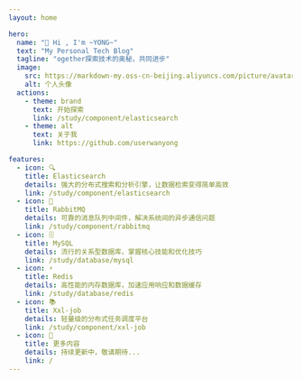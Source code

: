 ```yaml
---
layout: home

hero:
  name: "👋 Hi , I'm ~YONG~"
  text: "My Personal Tech Blog"
  tagline: "ogether探索技术的奥秘，共同进步"
  image:
    src: https://markdown-my.oss-cn-beijing.aliyuncs.com/picture/avatar.jpg
    alt: 个人头像
  actions:
    - theme: brand
      text: 开始探索
      link: /study/component/elasticsearch
    - theme: alt
      text: 关于我
      link: https://github.com/userwanyong

features:
  - icon: 🔍
    title: Elasticsearch
    details: 强大的分布式搜索和分析引擎，让数据检索变得简单高效
    link: /study/component/elasticsearch
  - icon: 🐰
    title: RabbitMQ
    details: 可靠的消息队列中间件，解决系统间的异步通信问题
    link: /study/component/rabbitmq
  - icon: 🗄️
    title: MySQL
    details: 流行的关系型数据库，掌握核心技能和优化技巧
    link: /study/database/mysql
  - icon: ⚡
    title: Redis
    details: 高性能的内存数据库，加速应用响应和数据缓存
    link: /study/database/redis
  - icon: 📚
    title: Xxl-job
    details: 轻量级的分布式任务调度平台
    link: /study/component/xxl-job
  - icon: 🚀
    title: 更多内容
    details: 持续更新中，敬请期待...
    link: /
---
```


<div class="bubbles">
  <div class="bubble"></div>
  <div class="bubble"></div>
  <div class="bubble"></div>
  <div class="bubble"></div>
  <div class="bubble"></div>
  <div class="bubble"></div>
  <div class="bubble"></div>
  <div class="bubble"></div>
  <div class="bubble"></div>
  <div class="bubble"></div>
  <div class="bubble"></div>
  <div class="bubble"></div>
  <div class="bubble"></div>
  <div class="bubble"></div>
  <div class="bubble"></div>
  <div class="bubble"></div>
  <div class="bubble"></div>
  <div class="bubble"></div>
  <div class="bubble"></div>
  <div class="bubble"></div>
</div>



<style>
:root {
  --vp-home-hero-name-color: transparent;
  --vp-home-hero-name-background: -webkit-linear-gradient(120deg, #bd34fe, #41d1ff);
  --vp-home-hero-image-background-image: linear-gradient(-45deg, #bd34fe80 30%, #47caff80 70%);
  --vp-home-hero-image-filter: blur(72px);
}



@keyframes rise {
  0% {
    bottom: -100px;
    transform: translateX(0) scale(0.5);
    opacity: 0.2;
  }
  50% {
    transform: translateX(-20px) scale(0.8);
    opacity: 0.6;
  }
  100% {
    bottom: 1080px;
    transform: translateX(-40px) scale(1);
    opacity: 0;
  }
}

/* 特性卡片悬停效果 */
.VPFeature {
  transition: transform 0.3s ease, box-shadow 0.3s ease;
  position: relative;
  overflow: hidden;
}

.VPFeature:hover {
  transform: translateY(-5px);
  box-shadow: 0 10px 20px rgba(0, 0, 0, 0.1);
}

/* 特性卡片图标动画 */
.VPFeature .icon {
  transition: transform 0.5s ease;
  display: flex;
  justify-content: center;
  align-items: center;
  width: 48px;
  height: 48px;
  font-size: 24px;
}

.VPFeature:hover .icon {
  transform: rotate(360deg) scale(1.2);
}

/* 标题文字渐变动画 */
.name {
  background-size: 200% auto;
  animation: shine 3s linear infinite;
}

@keyframes shine {
  to {
    background-position: 200% center;
  }
}

/* 按钮悬停效果 */
.VPButton {
  transition: all 0.3s ease;
  position: relative;
  overflow: hidden;
}

.VPButton:hover {
  transform: translateY(-2px);
}

.VPButton.brand:hover::before {
  content: '';
  position: absolute;
  top: 0;
  left: -100%;
  width: 100%;
  height: 100%;
  background: linear-gradient(90deg, transparent, rgba(255, 255, 255, 0.2), transparent);
  animation: shine-button 1.5s infinite;
}

@keyframes shine-button {
  100% {
    left: 100%;
  }
}

/* 页面加载动画 */
.VPContent {
  animation: fadeIn 1s ease-in-out;
  position: relative;
  z-index: 1;
}

@keyframes fadeIn {
  from {
    opacity: 0;
    transform: translateY(20px);
  }
  to {
    opacity: 1;
    transform: translateY(0);
  }
}

/* 特性卡片内容动画 */
.VPFeature .title, .VPFeature .details {
  transition: transform 0.3s ease;
}

.VPFeature:hover .title {
  transform: translateX(5px);
}

.VPFeature:hover .details {
  transform: translateX(3px);
}

/* 响应式调整 */
@media (max-width: 768px) {
  .VPFeature:hover {
    transform: translateY(-3px);
  }
}
</style>

<script>
// 页面加载完成后执行
if (typeof window !== 'undefined') {
  window.addEventListener('load', () => {
    // 添加鼠标跟随效果
  if (typeof document !== 'undefined') {
    const cursor = document.createElement('div');
    cursor.className = 'custom-cursor';
    document.body.appendChild(cursor);
    
    // 添加鼠标跟随样式
    const style = document.createElement('style');
    style.textContent = `
      .custom-cursor {
        position: fixed;
        width: 20px;
        height: 20px;
        border-radius: 50%;
        background-color: rgba(189, 52, 254, 0.3);
        pointer-events: none;
        transform: translate(-50%, -50%);
        z-index: 9999;
        transition: transform 0.1s, width 0.3s, height 0.3s, background-color 0.3s;
      }
      
      .custom-cursor.active {
        width: 40px;
        height: 40px;
        background-color: rgba(65, 209, 255, 0.2);
      }
    `;
    document.head.appendChild(style);
    
    // 鼠标移动时更新光标位置
    document.addEventListener('mousemove', (e) => {
      cursor.style.left = e.clientX + 'px';
      cursor.style.top = e.clientY + 'px';
    });
    
    // 鼠标点击时添加动画效果
    document.addEventListener('mousedown', () => {
      cursor.classList.add('active');
    });
    
    document.addEventListener('mouseup', () => {
      cursor.classList.remove('active');
    });
    
      // 为链接添加悬停效果
    const links = document.querySelectorAll('a');
    links.forEach(link => {
      link.addEventListener('mouseenter', () => {
        cursor.classList.add('active');
      });
      
      link.addEventListener('mouseleave', () => {
        cursor.classList.remove('active');
      });
    });
  }
  });
}
</script>



